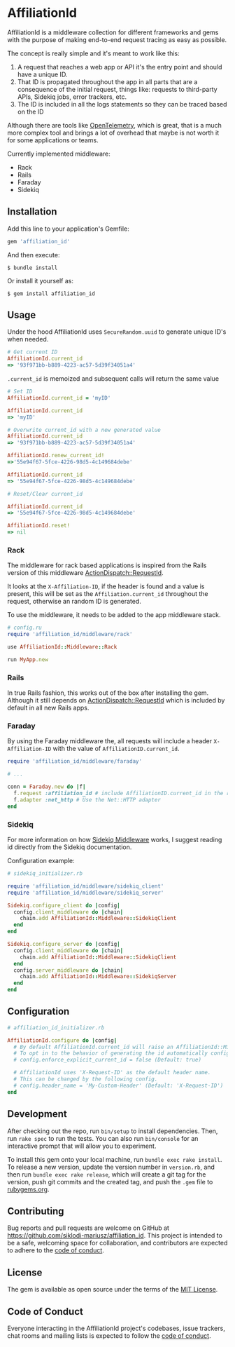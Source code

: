 # AffiliationId

AffiliationId is a middleware collection for different frameworks and gems with the purpose of making end-to-end request tracing as easy as possible.

The concept is really simple and it's meant to work like this:

1. A request that reaches a web app or API it's the entry point and should have a unique ID.
2. That ID is propagated throughout the app in all parts that are a consequence of the initial request, things like: requests to third-party APIs, Sidekiq jobs, error trackers, etc.
3. The ID is included in  all the logs statements so they can be traced based on the ID

Although there are tools like [OpenTelemetry](https://opentelemetry.io/), which is great, that is a much more complex tool and brings a lot of overhead that maybe is not worth it for some applications or teams.

Currently implemented middleware:

- Rack
- Rails
- Faraday
- Sidekiq

## Installation

Add this line to your application's Gemfile:

```ruby
gem 'affiliation_id'
```

And then execute:

    $ bundle install

Or install it yourself as:

    $ gem install affiliation_id

## Usage

Under the hood AffiliationId uses `SecureRandom.uuid` to generate unique ID's when needed.

```ruby
# Get current ID
AffiliationId.current_id
=> '93f971bb-b889-4223-ac57-5d39f34051a4'
```

`.current_id` is memoized and subsequent calls will return the same value

```ruby
# Set ID
AffiliationId.current_id = 'myID'

AffiliationId.current_id
=> 'myID'
```

```ruby
# Overwrite current_id with a new generated value
AffiliationId.current_id
=> '93f971bb-b889-4223-ac57-5d39f34051a4'

AffiliationId.renew_current_id!
=>'55e94f67-5fce-4226-98d5-4c149684debe'

AffiliationId.current_id
=> '55e94f67-5fce-4226-98d5-4c149684debe'
```

```ruby
# Reset/Clear current_id

AffiliationId.current_id
=> '55e94f67-5fce-4226-98d5-4c149684debe'

AffiliationId.reset!
=> nil
```

### Rack

The middleware for rack based applications is inspired from the Rails version of this middleware [ActionDispatch::RequestId](https://api.rubyonrails.org/classes/ActionDispatch/RequestId.html).

It looks at the `X-Affiliation-ID`, if the header is found and a value is present, this will be set as the `Affiliation.current_id` throughout the request, otherwise an random ID is generated.

To use the middleware, it needs to be added to the app middleware stack.

```ruby
# config.ru
require 'affiliation_id/middleware/rack'

use AffiliationId::Middleware::Rack

run MyApp.new
```

### Rails

In true Rails fashion, this works out of the box after installing the gem. Although it still depends on [ActionDispatch::RequestId](https://api.rubyonrails.org/classes/ActionDispatch/RequestId.html) which is included by default in all new Rails apps.

### Faraday

By using the Faraday middleware the, all requests will include a header `X-Affiliation-ID` with the value of `AffiliationID.current_id`.

```ruby
require 'affiliation_id/middleware/faraday'

# ...

conn = Faraday.new do |f|
  f.request :affiliation_id # include AffiliationID.current_id in the request headers
  f.adapter :net_http # Use the Net::HTTP adapter
end
```

### Sidekiq

For more information on how [Sidekiq Middleware](https://github.com/mperham/sidekiq/wiki/Middleware) works, I suggest reading id directly from the Sidekiq documentation.

Configuration example:

```ruby
# sidekiq_initializer.rb

require 'affiliation_id/middleware/sidekiq_client'
require 'affiliation_id/middleware/sidekiq_server'

Sidekiq.configure_client do |config|
  config.client_middleware do |chain|
    chain.add AffiliationId::Middleware::SidekiqClient
  end
end

Sidekiq.configure_server do |config|
  config.client_middleware do |chain|
    chain.add AffiliationId::Middleware::SidekiqClient
  end
  config.server_middleware do |chain|
    chain.add AffiliationId::Middleware::SidekiqServer
  end
end
```

## Configuration

```ruby
# affiliation_id_initializer.rb

AffiliationId.configure do |config|
  # By default AffiliationId.current_id will raise an AffiliationId::MissingCurrentId exception if the value was not previously set.
  # To opt in to the behavior of generating the id automatically config the following setting to false.
  # config.enforce_explicit_current_id = false (Default: true)

  # AffiliationId uses 'X-Request-ID' as the default header name.
  # This can be changed by the following config.
  # config.header_name = 'My-Custom-Header' (Default: 'X-Request-ID')
end
```

## Development

After checking out the repo, run `bin/setup` to install dependencies. Then, run `rake spec` to run the tests. You can also run `bin/console` for an interactive prompt that will allow you to experiment.

To install this gem onto your local machine, run `bundle exec rake install`. To release a new version, update the version number in `version.rb`, and then run `bundle exec rake release`, which will create a git tag for the version, push git commits and the created tag, and push the `.gem` file to [rubygems.org](https://rubygems.org).

## Contributing

Bug reports and pull requests are welcome on GitHub at https://github.com/siklodi-mariusz/affiliation_id. This project is intended to be a safe, welcoming space for collaboration, and contributors are expected to adhere to the [code of conduct](https://github.com/siklodi-mariusz/affiliation_id/blob/main/CODE_OF_CONDUCT.md).

## License

The gem is available as open source under the terms of the [MIT License](https://opensource.org/licenses/MIT).

## Code of Conduct

Everyone interacting in the AffiliationId project's codebases, issue trackers, chat rooms and mailing lists is expected to follow the [code of conduct](https://github.com/siklodi-mariusz/affiliation_id/blob/main/CODE_OF_CONDUCT.md).
